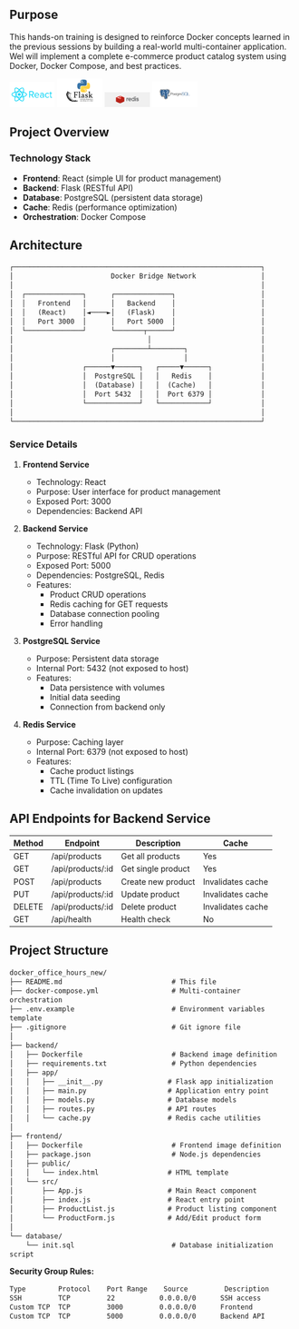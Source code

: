 

## Purpose
This hands-on training is designed to reinforce Docker concepts learned in the previous sessions by building a real-world multi-container application. Wel will implement a complete e-commerce product catalog system using Docker, Docker Compose, and best practices.

<img src="images/react.jpg" alt="react" width="80">
<img src="images/flask.png" alt="flask" width="80">
<img src="images/redis.png" alt="redis" width="80">
<img src="images/sql.png" alt="sql" width="80">

## Project Overview

### Technology Stack

- **Frontend**: React (simple UI for product management)
- **Backend**: Flask (RESTful API)
- **Database**: PostgreSQL (persistent data storage)
- **Cache**: Redis (performance optimization)
- **Orchestration**: Docker Compose

## Architecture

```                       AWS EC2-INSTANCE
┌─────────────────────────────────────────────────────────────┐
│                        Docker Bridge Network                │
│                                                             │
│  ┌──────────────┐      ┌──────────────┐                     │
│  │   Frontend   │      │   Backend    │                     │
│  │   (React)    │◄────►│   (Flask)    │                     │
│  │   Port 3000  │      │   Port 5000  │                     │
│  └──────────────┘      └───────┬──────┘                     │
│                                 │                           │
│                        ┌────────┴────────┐                  │
│                        │                 │                  │
│                 ┌──────▼──────┐   ┌─────▼──────┐            │
│                 │  PostgreSQL │   │   Redis    │            │
│                 │  (Database) │   │  (Cache)   │            │
│                 │  Port 5432  │   │  Port 6379 │            │
│                 └─────────────┘   └────────────┘            │
│                                                             │
└─────────────────────────────────────────────────────────────┘
```

### Service Details

1. **Frontend Service**
   - Technology: React
   - Purpose: User interface for product management
   - Exposed Port: 3000
   - Dependencies: Backend API

2. **Backend Service**
   - Technology: Flask (Python)
   - Purpose: RESTful API for CRUD operations
   - Exposed Port: 5000
   - Dependencies: PostgreSQL, Redis
   - Features:
     - Product CRUD operations
     - Redis caching for GET requests
     - Database connection pooling
     - Error handling

3. **PostgreSQL Service**
   - Purpose: Persistent data storage
   - Internal Port: 5432 (not exposed to host)
   - Features:
     - Data persistence with volumes
     - Initial data seeding
     - Connection from backend only

4. **Redis Service**
   - Purpose: Caching layer
   - Internal Port: 6379 (not exposed to host)
   - Features:
     - Cache product listings
     - TTL (Time To Live) configuration
     - Cache invalidation on updates

## API Endpoints for Backend Service

| Method | Endpoint | Description | Cache |
|--------|----------|-------------|-------|
| GET | /api/products | Get all products | Yes |
| GET | /api/products/:id | Get single product | Yes |
| POST | /api/products | Create new product | Invalidates cache |
| PUT | /api/products/:id | Update product | Invalidates cache |
| DELETE | /api/products/:id | Delete product | Invalidates cache |
| GET | /api/health | Health check | No |

## Project Structure

```
docker_office_hours_new/
├── README.md                           # This file
├── docker-compose.yml                  # Multi-container orchestration
├── .env.example                        # Environment variables template
├── .gitignore                          # Git ignore file
│
├── backend/
│   ├── Dockerfile                      # Backend image definition
│   ├── requirements.txt                # Python dependencies
│   ├── app/
│   │   ├── __init__.py                # Flask app initialization
│   │   ├── main.py                    # Application entry point
│   │   ├── models.py                  # Database models
│   │   ├── routes.py                  # API routes
│   │   └── cache.py                   # Redis cache utilities
│
├── frontend/
│   ├── Dockerfile                      # Frontend image definition
│   ├── package.json                    # Node.js dependencies
│   ├── public/
│   │   └── index.html                 # HTML template
│   └── src/
│       ├── App.js                     # Main React component
│       ├── index.js                   # React entry point
│       ├── ProductList.js             # Product listing component
│       └── ProductForm.js             # Add/Edit product form
│
└── database/
    └── init.sql                        # Database initialization script
```



**Security Group Rules:**
```
Type        Protocol    Port Range    Source         Description
SSH         TCP         22           0.0.0.0/0      SSH access
Custom TCP  TCP         3000         0.0.0.0/0      Frontend
Custom TCP  TCP         5000         0.0.0.0/0      Backend API
```




